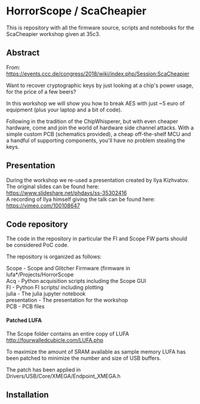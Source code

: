 


# HorrorScope / ScaCheapier

This is repository with all the firmware source, scripts and notebooks for the ScaCheapier workshop given at 35c3. 


## Abstract 
From: https://events.ccc.de/congress/2018/wiki/index.php/Session:ScaCheapier

Want to recover cryptographic keys by just looking at a chip's power usage, for the price of a few beers?

In this workshop we will show you how to break AES with just ~5 euro of equipment (plus your laptop and a bit of code).

Following in the tradition of the ChipWhisperer, but with even cheaper hardware, come and join the world of hardware side channel attacks. With a simple custom PCB (schematics provided), a cheap off-the-shelf MCU and a handful of supporting components, you'll have no problem stealing the keys. 

## Presentation

During the workshop we re-used a presentation created by Ilya Kizhvatov. The original slides can be found here:  
https://www.slideshare.net/phdays/ss-35302416  
A recording of Ilya himself giving the talk can be found here: https://vimeo.com/100108647  


## Code repository

The code in the repository in particular the FI and Scope FW parts should be considered PoC code.

The repository is organized as follows:

Scope   - Scope and Glitcher Firmware (firmware in lufa\*/Projects/HorrorScope  
Acq     - Python acquisition scripts including the Scope GUI  
FI      - Python FI scripts/ including plotting  
julia   - The julia jupyter notebook  
presentation - The presentation for the workshop  
PCB     - PCB files  

#### Patched LUFA
The Scope folder contains an entire copy of LUFA http://fourwalledcubicle.com/LUFA.php  

To maximize the amount of SRAM available as sample memory LUFA has been patched to minimize the number and size of USB buffers.   

The patch has been applied in Drivers/USB/Core/XMEGA/Endpoint_XMEGA.h  

## Installation



